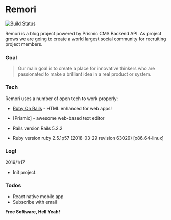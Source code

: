 # Remori

[![Build Status](https://travis-ci.org/joemccann/dillinger.svg?branch=master)](https://travis-ci.org/joemccann/dillinger)

Remori is a blog project powered by Prismic CMS Backend API.
As project grows we are going to create a world largest social community for recruiting project members.

### Goal

> Our main goal is to create a place for innovative thinkers
> who are passionated to make a brilliant idea in a real product or system.

### Tech

Remori uses a number of open tech to work properly:

* [Ruby On Rails] - HTML enhanced for web apps!
* [Prismic] - awesome web-based text editor

* Rails version
Rails 5.2.2

* Ruby version
ruby 2.5.1p57 (2018-03-29 revision 63029) [x86_64-linux]

### Log!

2019/1/17
  - Init project.

### Todos

 - React native mobile app
 - Subscribe with email

**Free Software, Hell Yeah!**

[//]: # (These are reference links used in the body of this note and get stripped out when the markdown processor does its job. There is no need to format nicely because it shouldn't be seen. Thanks SO - http://stackoverflow.com/questions/4823468/store-comments-in-markdown-syntax)

[Ruby On Rails]: <https://rubyonrails.org/>
